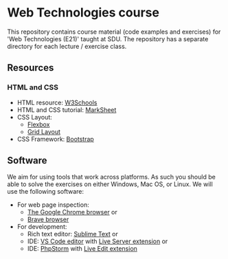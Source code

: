 # Web Technologies course

This repository contains course material (code examples and exercises) for 'Web Technologies (E21)' taught at SDU.
The repository has a separate directory for each lecture / exercise
class.

## Resources

### HTML and CSS

- HTML resource: [W3Schools](https://www.w3schools.com/)
- HTML and CSS tutorial: [MarkSheet](https://marksheet.io/)
- CSS Layout:
  - [Flexbox](https://www.w3schools.com/csS/css3_flexbox.asp)
  - [Grid Layout](https://www.w3schools.com/css/css_grid.asp)
- CSS Framework: [Bootstrap](https://getbootstrap.com/)

## Software

We aim for using tools that work across platforms.
As such you should be able to solve the exercises on either Windows, Mac OS, or Linux.
We will use the following software:

- For web page inspection:
  - [The Google Chrome browser](https://www.google.com/chrome/) or 
  - [Brave browser](https://brave.com/)
- For development:
  - Rich text editor: [Sublime Text](https://www.sublimetext.com/) or
  - IDE: [VS Code editor](https://code.visualstudio.com/download) with [Live Server extension](https://marketplace.visualstudio.com/items?itemName=ritwickdey.LiveServer) or
  - IDE: [PhpStorm](https://www.jetbrains.com/phpstorm/) with [Live Edit extension](https://plugins.jetbrains.com/plugin/7007-live-edit)

